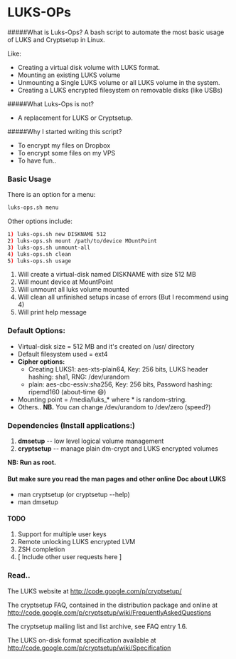 LUKS-OPs
========

#####What is Luks-Ops? 
A bash script to automate the most basic usage of LUKS and Cryptsetup in Linux.

Like:

* Creating a virtual disk volume with LUKS format.
* Mounting an existing LUKS volume
* Unmounting a Single LUKS volume or all LUKS volume in the system.
* Creating a LUKS encrypted filesystem on removable disks (like USBs)

#####What Luks-Ops is not?
* A replacement for LUKS or Cryptsetup.

#####Why I started writing this script?
* To encrypt my files on Dropbox 
* To encrypt some files on my VPS
* To have fun.. 


### Basic Usage 

There is an option for a menu:
```bash
luks-ops.sh menu
```

Other options include:
```bash
1) luks-ops.sh new DISKNAME 512
2) luks-ops.sh mount /path/to/device MOuntPoint
3) luks-ops.sh unmount-all 
4) luks-ops.sh clean
5) luks-ops.sh usage
```
1. Will create a virtual-disk named DISKNAME with size 512 MB
2. Will mount device at MountPoint 
3. Will unmount all luks volume mounted
4. Will clean all unfinished setups incase of errors (But I recommend using 4)
5. Will print help message


### Default Options:

* Virtual-disk size = 512 MB and it's created on /usr/ directory
* Default filesystem used =  ext4
* **Cipher options:**
  * Creating LUKS1: aes-xts-plain64, Key: 256 bits, LUKS header hashing: sha1, RNG: /dev/urandom
  * plain: aes-cbc-essiv:sha256, Key: 256 bits, Password hashing: ripemd160 (about-time :smile:)
* Mounting point = /media/luks_* where * is random-string.
* Others.. 
**NB.** You can change /dev/urandom to /dev/zero (speed?)

### Dependencies (Install applications:)
1. **dmsetup** -- low level logical volume management
2. **cryptsetup** -- manage plain dm-crypt and LUKS encrypted volumes

**NB: Run as root.**

#### But make sure you read the man pages and other online Doc about LUKS
* man cryptsetup (or cryptsetup --help)
* man dmsetup

#### TODO
1. Support for multiple user keys 
2. Remote unlocking LUKS encrypted LVM 
3. ZSH completion 
4. [ Include other user requests here ]

### Read..

The LUKS website at http://code.google.com/p/cryptsetup/

The cryptsetup FAQ, contained in the distribution package and online at http://code.google.com/p/cryptsetup/wiki/FrequentlyAskedQuestions

The cryptsetup mailing list and list archive, see FAQ entry 1.6.

The LUKS on-disk format specification available at http://code.google.com/p/cryptsetup/wiki/Specification
